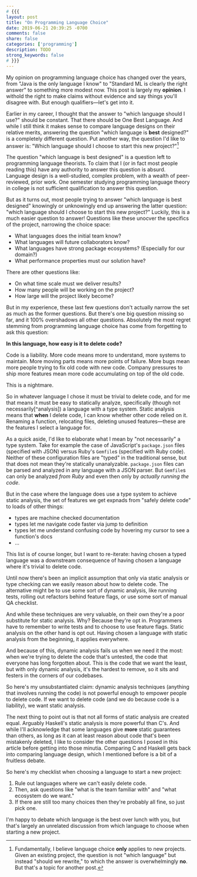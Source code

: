 ```yaml
---
# {{{
layout: post
title: "On Programming Language Choice"
date: 2019-06-21 20:39:25 -0700
comments: false
share: false
categories: ['programming']
description: TODO
strong_keywords: false
# }}}
---
```


My opinion on programming language choice has changed over the years,
from "Java is the only language I know" to "Standard ML is clearly the
right answer" to something more modest now. This post is largely my
**opinion**. I withold the right to make claims without evidence and say
things you'll disagree with. But enough qualifiers—let's get into it.

<!-- more -->

Earlier in my career, I thought that the answer to "which language
should I use?" should be constant. That there should be One Best
Language. And while I still think it makes sense to compare language
designs on their relative merits, answering the question "which language
is **best** designed?" is a completely different question. Put another
way, the question I'd like to answer is: "Which language should I choose
to start this new project?"[^new-project]

[^new-project]: Fundamentally, I believe language choice **only** applies to new projects. Given an existing project, the question is not "which language" but instead "should we rewrite," to which the answer is overwhelmingly **no**. But that's a topic for another post.

The question "which language is best designed" is a question left to
programming language theorists. To claim that I (or in fact most people
reading this) have any authority to answer this question is absurd.
Language design is a well-studied, complex problem, with a wealth of
peer-reviewed, prior work. One semester studying programming language
theory in college is not sufficient qualification to answer this
question.

But as it turns out, most people trying to answer "which language is
best designed" knowingly or unknowingly end up answering the latter
question: "which language should I choose to start this new project?"
Luckily, this is a much easier question to answer! Questions like these
unocver the specifics of the project, narrowing the choice space:

- What languages does the initial team know?
- What languages will future collaborators know?
- What languages have strong package ecosystems? (Especially for our
  domain?)
- What performance properties must our solution have?

There are other questions like:

- On what time scale must we deliver results?
- How many people will be working on the project?
- How large will the project likely become?

But in my experience, these last few questions don't actually narrow the
set as much as the former questions. But there's one big question
missing so far, and it 100% overshadows all other questions. Absolutely
the most regret stemming from programming language choice has come from
forgetting to ask this question:

**In this language, how easy is it to delete code?**

Code is a liability. More code means more to understand, more systems to
maintain. More moving parts means more points of failure. More bugs mean
more people trying to fix old code with new code. Company pressures to
ship more features mean more code accumulating on top of the old code.

This is a nightmare.

So in whatever language I chose it must be trivial to delete code, and
for me that means it must be easy to statically analyze, specifically
(though not necessarily[^analysis]) a language with a type system.
Static analysis means that **when** I delete code, I can know whether
other code relied on it. Renaming a function, relocating files, deleting
unused features—these are the features I select a language for.

As a quick aside, I'd like to elaborate what I mean by "not necessarily"
a type system. Take for example the case of JavaScript's `package.json`
files (specified with JSON) versus Ruby's `Gemfile`s (specified with
Ruby code). Neither of these configuration files are "typed" in the
traditional sense, but that does not mean they're statically
unanalyzable. `package.json` files can be parsed and analyzed in any
language with a JSON parser. But `Gemfile`s can only be analyzed *from
Ruby* and even then only by *actually running the code*.

But in the case where the language does use a type system to achieve
static analysis, the set of features we get expnads from "safely delete
code" to loads of other things:

- types are machine checked documentation
- types let me navigate code faster via jump to definition
- types let me understand confusing code by hovering my cursor to see a
  function's docs
- ...

This list is of course longer, but I want to re-iterate: having chosen a
typed language was a downstream consequence of having chosen a language
where it's trivial to delete code.

Until now there's been an implicit assumption that only via static
analysis or type checking can we easily reason about how to delete code.
The alternative might be to use some sort of dynamic analysis, like
running tests, rolling out refactors behind feature flags, or use some
sort of manual QA checklist.

And while these techniques are very valuable, on their own they're a
poor substitute for static analysis. Why? Because they're opt in.
Programmers have to remember to write tests and to choose to use feature
flags. Static analysis on the other hand is opt out. Having chosen a
language with static analysis from the beginning, it applies everywhere.

And because of this, dynamic analysis fails us when we need it the most:
when we're trying to delete the code that's untested, the code that
everyone has long forgotten about. This is the code that we want the
least, but with only dynamic analysis, it's the hardest to remove, so it
sits and festers in the corners of our codebases.

So here's my unsubstantiated claim: dynamic analysis techniques
(anything that involves running the code) is not powerful enough to
empower people to delete code. If we want to delete code (and we do
because code is a liability), we want static analysis.

The next thing to point out is that not all forms of static analysis are
created equal. Arguably Haskell's static analysis is more powerful than
C's. And while I'll acknowledge that some languages give **more** static
guarantees than others, as long as it can at least reason about code
that's been mistakenly deleted, I like to consider the other questions I
posed in this article before getting into those minutia. Comparing C and
Haskell gets back into comparing language design, which I mentioned
before is a bit of a fruitless debate.

So here's my checklist when choosing a language to start a new project:

1.  Rule out languages where we can't easily delete code.
2.  Then, ask questions like "what is the team familiar with" and "what
    ecosystem do we want."
3.  If there are still too many choices then they're probably all fine,
    so just pick one.

I'm happy to debate which language is the best over lunch with you, but
that's largely an unrelated discussion from which language to choose
when starting a new project.

<!-- vim:tw=72:fdm=marker
-->

